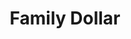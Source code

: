 ---
title: "Family Dollar"
url: /charlotte/family-dollar-east-independence-boulevard/
shop: Kramladen
---